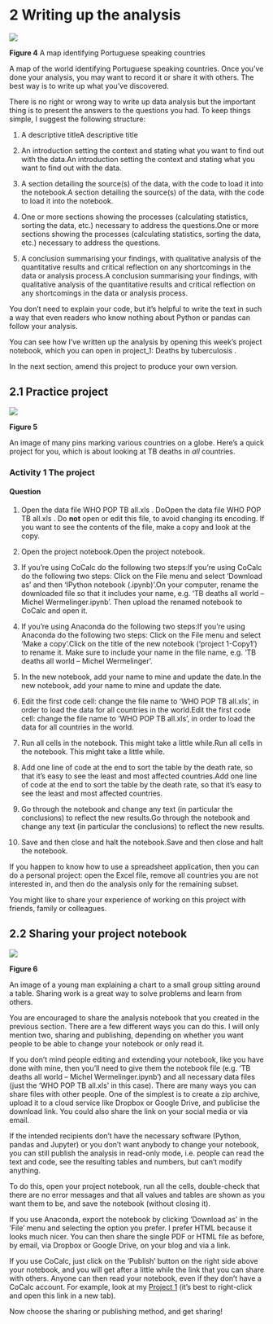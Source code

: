 # 2 Writing up the analysis



![](https://www.open.edu/openlearn/ocw/pluginfile.php/1393338/mod_oucontent/oucontent/71687/ou_futurelearn_learn_to_code_fig_1070.jpg)


__Figure 4__  A map identifying Portuguese speaking countries

 A map of the world identifying Portuguese speaking countries. 
Once you’ve done your analysis, you may want to record it or share it with others. The best way is to write up what you’ve discovered.

There is no right or wrong way to write up data analysis but the important thing is to present the answers to the questions you had. To keep things simple, I suggest the following structure:

1. A descriptive titleA descriptive title

2. An introduction setting the context and stating what you want to find out with the data.An introduction setting the context and stating what you want to find out with the data.

3. A section detailing the source(s) of the data, with the code to load it into the notebook.A section detailing the source(s) of the data, with the code to load it into the notebook.

4. One or more sections showing the processes (calculating statistics, sorting the data, etc.) necessary to address the questions.One or more sections showing the processes (calculating statistics, sorting the data, etc.) necessary to address the questions.

5. A conclusion summarising your findings, with qualitative analysis of the quantitative results and critical reflection on any shortcomings in the data or analysis process.A conclusion summarising your findings, with qualitative analysis of the quantitative results and critical reflection on any shortcomings in the data or analysis process.

You don’t need to explain your code, but it’s helpful to write the text in such a way that even readers who know nothing about Python or pandas can follow your analysis.

You can see how I’ve written up the analysis by opening this week’s project notebook, which you can open in project_1: Deaths by tuberculosis .

In the next section, amend this project to produce your own version.


## 2.1 Practice project



![](https://www.open.edu/openlearn/ocw/pluginfile.php/1393338/mod_oucontent/oucontent/71687/ou_futurelearn_learn_to_code_fig_1036.jpg)


__Figure 5__

 An image of many pins marking various countries on a globe. 
Here’s a quick project for you, which is about looking at TB deaths in *all* countries.


### Activity 1 The project


#### Question

1. Open the data file WHO POP TB all.xls . DoOpen the data file WHO POP TB all.xls . Do __not__ open or edit this file, to avoid changing its encoding. If you want to see the contents of the file, make a copy and look at the copy.

2. Open the project notebook.Open the project notebook.

3. If you’re using CoCalc do the following two steps:If you’re using CoCalc do the following two steps: Click on the File menu and select ‘Download as’ and then ‘IPython notebook (.ipynb)’.On your computer, rename the downloaded file so that it includes your name, e.g. ‘TB deaths all world – Michel Wermelinger.ipynb’. Then upload the renamed notebook to CoCalc and open it.

4. If you’re using Anaconda do the following two steps:If you’re using Anaconda do the following two steps: Click on the File menu and select ‘Make a copy’.Click on the title of the new notebook (‘project 1-Copy1’) to rename it. Make sure to include your name in the file name, e.g. ‘TB deaths all world – Michel Wermelinger’.

5. In the new notebook, add your name to mine and update the date.In the new notebook, add your name to mine and update the date.

6. Edit the first code cell: change the file name to ‘WHO POP TB all.xls’, in order to load the data for all countries in the world.Edit the first code cell: change the file name to ‘WHO POP TB all.xls’, in order to load the data for all countries in the world.

7. Run all cells in the notebook. This might take a little while.Run all cells in the notebook. This might take a little while.

8. Add one line of code at the end to sort the table by the death rate, so that it’s easy to see the least and most affected countries.Add one line of code at the end to sort the table by the death rate, so that it’s easy to see the least and most affected countries.

9. Go through the notebook and change any text (in particular the conclusions) to reflect the new results.Go through the notebook and change any text (in particular the conclusions) to reflect the new results.

10. Save and then close and halt the notebook.Save and then close and halt the notebook.

If you happen to know how to use a spreadsheet application, then you can do a personal project: open the Excel file, remove all countries you are not interested in, and then do the analysis only for the remaining subset.

You might like to share your experience of working on this project with friends, family or colleagues.




## 2.2 Sharing your project notebook



![](https://www.open.edu/openlearn/ocw/pluginfile.php/1393338/mod_oucontent/oucontent/71687/ou_futurelearn_learn_to_code_fig_1037.jpg)


__Figure 6__

 An image of a young man explaining a chart to a small group sitting around a table. 
Sharing work is a great way to solve problems and learn from others.

You are encouraged to share the analysis notebook that you created in the previous section. There are a few different ways you can do this. I will only mention two, sharing and publishing, depending on whether you want people to be able to change your notebook or only read it.

If you don’t mind people editing and extending your notebook, like you have done with mine, then you’ll need to give them the notebook file (e.g. ‘TB deaths all world – Michel Wermelinger.ipynb’) and all necessary data files (just the ‘WHO POP TB all.xls’ in this case). There are many ways you can share files with other people. One of the simplest is to create a zip archive, upload it to a cloud service like Dropbox or Google Drive, and publicise the download link. You could also share the link on your social media or via email.

If the intended recipients don’t have the necessary software (Python, pandas and Jupyter) or you don’t want anybody to change your notebook, you can still publish the analysis in read-only mode, i.e. people can read the text and code, see the resulting tables and numbers, but can’t modify anything.

To do this, open your project notebook, run all the cells, double-check that there are no error messages and that all values and tables are shown as you want them to be, and save the notebook (without closing it).

If you use Anaconda, export the notebook by clicking ‘Download as’ in the ‘File’ menu and selecting the option you prefer. I prefer HTML because it looks much nicer. You can then share the single PDF or HTML file as before, by email, via Dropbox or Google Drive, on your blog and via a link.

If you use CoCalc, just click on the ‘Publish’ button on the right side above your notebook, and you will get after a little while the link that you can share with others. Anyone can then read your notebook, even if they don’t have a CoCalc account. For example, look at my [Project 1](https://cloud.sagemath.com/projects/ff47a32e-e177-4d13-ad9a-625c859cc20b/files/Week_1_project.html) (it’s best to right-click and open this link in a new tab).

Now choose the sharing or publishing method, and get sharing!

